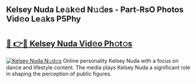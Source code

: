 ## Kelsey Nuda Le𝚊k𝚎d N𝚞𝚍es - Part-RsO Photos Vid𝚎o Le𝚊ks P5Phy

# <h2><a href="http://fbcp2sh.evod.top/?m=Kelsey+Nuda">🔗 👉🔴 Kelsey Nuda Vid𝚎o Ph𝚘t𝚘s</a></h2>

[![Kelsey Nuda N𝚞d𝚎s](https://i.imgur.com/8V9OHl7.gif)](http://fbcp2sh.evod.top/?m=Kelsey+Nuda)
Online personality Kelsey Nuda with a focus on dance and lifestyle content. The media plays Kelsey Nuda a significant role in shaping the perception of public figures. 
